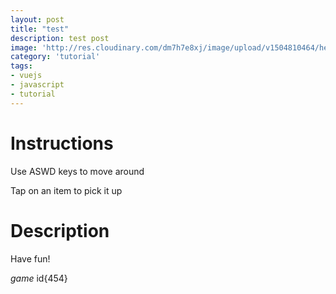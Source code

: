 ```yaml
---
layout: post
title: "test"
description: test post
image: 'http://res.cloudinary.com/dm7h7e8xj/image/upload/v1504810464/hello-world-vue_ibatoy.jpg'
category: 'tutorial'
tags:
- vuejs
- javascript
- tutorial
---
```





# Instructions

Use ASWD keys to move around

Tap on an item to pick it up

# Description

Have fun!

_game_
id{454}
